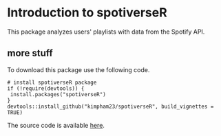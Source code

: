 # Introduction to spotiverseR

This package analyzes users' playlists with data from the Spotify API.
## more stuff
To download this package use the following code.
```
# install spotiverseR package
if (!require(devtools)) {
 install.packages("spotiverseR")
}
devtools::install_github("kimpham23/spotiverseR", build_vignettes = TRUE)
```
The source code is available [here](https://github.com/kimpham23/spotiverseR).
